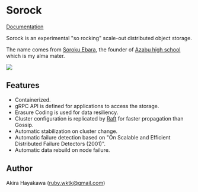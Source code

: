 # Sorock

[Documentation](https://akiradeveloper.github.io/sorock/)

Sorock is an experimental "so rocking" scale-out distributed object storage.

The name comes from [Soroku Ebara](https://en.wikipedia.org/wiki/Ebara_Soroku), the founder of [Azabu high school](https://www.azabu-jh.ed.jp/) which is my alma mater.

![](https://upload.wikimedia.org/wikipedia/commons/c/c6/Soroku_Ebara.jpg)

## Features

- Containerized.
- gRPC API is defined for applications to access the storage.
- Erasure Coding is used for data resiliency.
- Cluster configuration is replicated by [Raft](https://github.akiradeveloper/lol) for faster propagation than Gossip.
- Automatic stabilization on cluster change.
- Automatic failure detection based on "On Scalable and Efficient Distributed Failure Detectors (2001)".
- Automatic data rebuild on node failure.

## Author

Akira Hayakawa (ruby.wktk@gmail.com)
